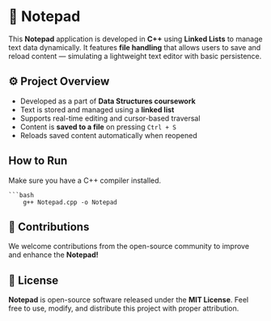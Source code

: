 # 📝 Notepad 

This **Notepad** application is developed in **C++** using **Linked Lists** to manage text data dynamically. It features **file handling** that allows users to save and reload content — simulating a lightweight text editor with basic persistence.

## ⚙️ Project Overview

- Developed as a part of **Data Structures coursework**
- Text is stored and managed using a **linked list**
- Supports real-time editing and cursor-based traversal
- Content is **saved to a file** on pressing `Ctrl + S`
- Reloads saved content automatically when reopened

## How to Run
Make sure you have a C++ compiler installed.

    ```bash
        g++ Notepad.cpp -o Notepad

## 🤝 Contributions

We welcome contributions from the open-source community to improve and enhance the **Notepad!**

## 📄 License

**Notepad** is open-source software released under the **MIT License**. Feel free to use, modify, and distribute this project with proper attribution.
